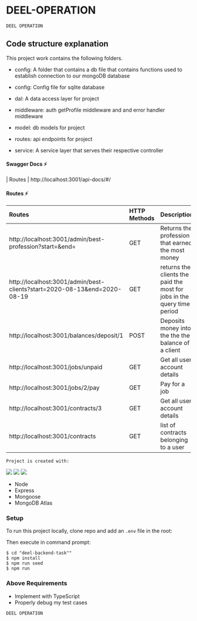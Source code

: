 # DEEL-OPERATION


```
DEEL OPERATION
```

## Code structure explanation

This project work contains the following folders.

- config: A folder that contains a db file that contains functions used to establish connection to our mongoDB database

- config: Config file for sqlite database
- dal: A data access layer for project
- middleware: auth getProfile middleware and and error handler middleware
- model: db models for project
- routes: api endpoints for project
- service: A service layer that serves their respective controller



#### Swagger Docs ⚡

| Routes
| http://localhost:3001/api-docs/#/



#### Routes ⚡

| Routes               | HTTP Methods | Description                    |
| :------------------- | :----------- | :----------------------------- |
| http://localhost:3001/admin/best-profession?start=<date>&end=<date> | GET         | Returns the profession that earned the most money        |
| http://localhost:3001/admin/best-clients?start=2020-08-13&end=2020-08-19   | GET          | returns the clients the paid the most for jobs in the query time period  |
| http://localhost:3001/balances/deposit/1 | POST          | Deposits money into the the the balance of a client |
| http://localhost:3001/jobs/unpaid   | GET          | Get all user account details   |
| http://localhost:3001/jobs/2/pay  | GET          | Pay for a job   |
| http://localhost:3001/contracts/3   | GET          | Get all user account details   |
| http://localhost:3001/contracts   | GET          | list of contracts belonging to a user   |



```
Project is created with:
```

<p>
<img src="https://img.shields.io/badge/-MongoDB%20-1AA121?style=for-the-badge&logo=mongodb&logoColor=green">
<img src="https://img.shields.io/badge/-Expressjs%20-%23323330?style=for-the-badge&logo=express"> 
<img src="https://img.shields.io/badge/-Nodejs%20-%23323330?style=for-the-badge&logo=Node.js&logoColor=green">
</p>


- Node
- Express
- Mongoose
- MongoDB Atlas

### Setup

To run this project locally, clone repo and add an `.env` file in the root:



Then execute in command prompt:

```
$ cd "deel-backend-task""
$ npm install
$ npm run seed
$ npm run
```




### Above Requirements
- Implement with TypeScript
- Properly debug my test cases


```
DEEL OPERATION
```
